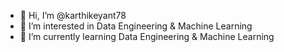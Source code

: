 - 👋 Hi, I’m @karthikeyant78
- 👀 I’m interested in Data Engineering & Machine Learning
- 🌱 I’m currently learning Data Engineering & Machine Learning

<!---
karthikeyant78/karthikeyant78 is a ✨ special ✨ repository because its `README.md` (this file) appears on your GitHub profile.
You can click the Preview link to take a look at your changes.
--->
